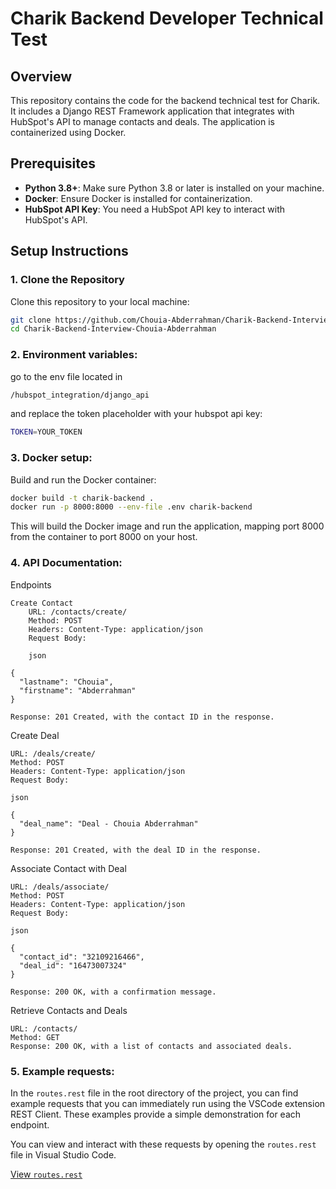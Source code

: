 # Charik Backend Developer Technical Test

## Overview

This repository contains the code for the backend technical test for Charik. It includes a Django REST Framework application that integrates with HubSpot's API to manage contacts and deals. The application is containerized using Docker.

## Prerequisites

- **Python 3.8+**: Make sure Python 3.8 or later is installed on your machine.
- **Docker**: Ensure Docker is installed for containerization.
- **HubSpot API Key**: You need a HubSpot API key to interact with HubSpot's API.

## Setup Instructions

### 1. Clone the Repository

Clone this repository to your local machine:

```bash
git clone https://github.com/Chouia-Abderrahman/Charik-Backend-Interview-Chouia-Abderrahman.git
cd Charik-Backend-Interview-Chouia-Abderrahman
```

### 2. Environment variables:

go to the env file located in
```bash
/hubspot_integration/django_api
```
and replace the token placeholder with your hubspot api key:
```bash
TOKEN=YOUR_TOKEN
```

### 3. Docker setup:

Build and run the Docker container:

```bash
docker build -t charik-backend .
docker run -p 8000:8000 --env-file .env charik-backend
```

This will build the Docker image and run the application, mapping port 8000 from the container to port 8000 on your host.

### 4. API Documentation:
Endpoints

    Create Contact
        URL: /contacts/create/
        Method: POST
        Headers: Content-Type: application/json
        Request Body:

        json

    {
      "lastname": "Chouia",
      "firstname": "Abderrahman"
    }

    Response: 201 Created, with the contact ID in the response.

Create Deal

    URL: /deals/create/
    Method: POST
    Headers: Content-Type: application/json
    Request Body:

    json

    {
      "deal_name": "Deal - Chouia Abderrahman"
    }

    Response: 201 Created, with the deal ID in the response.

Associate Contact with Deal

    URL: /deals/associate/
    Method: POST
    Headers: Content-Type: application/json
    Request Body:

    json

    {
      "contact_id": "32109216466",
      "deal_id": "16473007324"
    }

    Response: 200 OK, with a confirmation message.

Retrieve Contacts and Deals

    URL: /contacts/
    Method: GET
    Response: 200 OK, with a list of contacts and associated deals.

### 5. Example requests:
In the `routes.rest` file in the root directory of the project, you can find example requests that you can immediately run using the VSCode extension REST Client. These examples provide a simple demonstration for each endpoint.

You can view and interact with these requests by opening the `routes.rest` file in Visual Studio Code.

[View `routes.rest`](./routes.rest)
